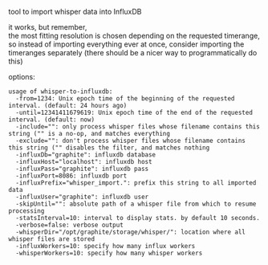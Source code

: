 tool to import whisper data into InfluxDB

it works, but remember,  
the most fitting resolution is chosen depending on the requested timerange,
so instead of importing everything ever at once, consider importing the timeranges separately
(there should be a nicer way to programmatically do this)


options:

```
usage of whisper-to-influxdb:
  -from=1234: Unix epoch time of the beginning of the requested interval. (default: 24 hours ago)
  -until=12341411679619: Unix epoch time of the end of the requested interval. (default: now)
  -include="": only process whisper files whose filename contains this string ("" is a no-op, and matches everything
  -exclude="": don't process whisper files whose filename contains this string ("" disables the filter, and matches nothing
  -influxDb="graphite": influxdb database
  -influxHost="localhost": influxdb host
  -influxPass="graphite": influxdb pass
  -influxPort=8086: influxdb port
  -influxPrefix="whisper_import.": prefix this string to all imported data
  -influxUser="graphite": influxdb user
  -skipUntil="": absolute path of a whisper file from which to resume processing
  -statsInterval=10: interval to display stats. by default 10 seconds.
  -verbose=false: verbose output
  -whisperDir="/opt/graphite/storage/whisper/": location where all whisper files are stored
  -influxWorkers=10: specify how many influx workers
  -whisperWorkers=10: specify how many whisper workers
```

